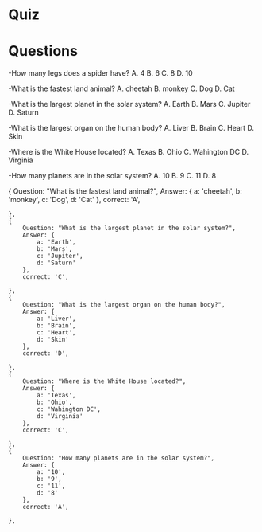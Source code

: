# Quiz

# Questions
 -How many legs does a spider have?
 A. 4
 B. 6
 C. 8
 D. 10

 -What is the fastest land animal?
 A. cheetah 
 B. monkey
 C. Dog
 D. Cat

-What is the largest planet in the solar system?
 A. Earth 
 B. Mars
 C. Jupiter
 D. Saturn

 -What is the largest organ on the human body?
 A. Liver 
 B. Brain
 C. Heart
 D. Skin

-Where is the White House located?
 A. Texas 
 B. Ohio
 C. Wahington DC
 D. Virginia

-How many planets are in the solar system?
A. 10
B. 9
C. 11
D. 8

{
        Question: "What is the fastest land animal?",
        Answer: {
            a: 'cheetah',
            b: 'monkey',
            c: 'Dog',
            d: 'Cat'
        },
        correct: 'A',

    },
    {
        Question: "What is the largest planet in the solar system?",
        Answer: {
            a: 'Earth',
            b: 'Mars',
            c: 'Jupiter',
            d: 'Saturn'
        },
        correct: 'C',

    },
    {
        Question: "What is the largest organ on the human body?",
        Answer: {
            a: 'Liver',
            b: 'Brain',
            c: 'Heart',
            d: 'Skin'
        },
        correct: 'D',

    },
    {
        Question: "Where is the White House located?",
        Answer: {
            a: 'Texas',
            b: 'Ohio',
            c: 'Wahington DC',
            d: 'Virginia'
        },
        correct: 'C',

    },
    {
        Question: "How many planets are in the solar system?",
        Answer: {
            a: '10',
            b: '9',
            c: '11',
            d: '8'
        },
        correct: 'A',

    },